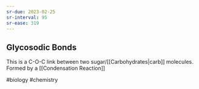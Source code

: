 ```yaml
---
sr-due: 2023-02-25
sr-interval: 95
sr-ease: 319
---
```

## Glycosodic Bonds

This is a C-O-C link between two sugar/[[Carbohydrates|carb]] molecules. 
Formed by a [[Condensation Reaction]]

#biology #chemistry 
